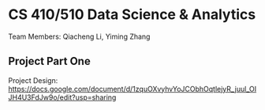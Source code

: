# CS 410/510 Data Science & Analytics

Team Members: Qiacheng Li, Yiming Zhang

## Project Part One

Project Design:
https://docs.google.com/document/d/1zquOXvyhvYoJCObhOqtlejyR_juul_OIJH4U3FdJw9o/edit?usp=sharing


